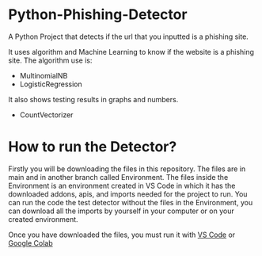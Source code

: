 # Python-Phishing-Detector
A Python Project that detects if the url that you inputted is a phishing site.

It uses algorithm and Machine Learning to know if the website is a phishing site.
The algorithm use is:
- MultinomialNB
- LogisticRegression

It also shows testing results in graphs and numbers.
- CountVectorizer

# How to run the Detector?
Firstly you will be downloading the files in this repository. The files are in main and in another branch called Environment.
The files inside the Environment is an environment created in VS Code in which it has the downloaded addons, apis, and imports
needed for the project to run. You can run the code the test detector without the files in the Environment, you can download
all the imports by yourself in your computer or on your created environment.

Once you have downloaded the files, you must run it with [VS Code](https://code.visualstudio.com/) or [Google Colab](https://colab.google/)
